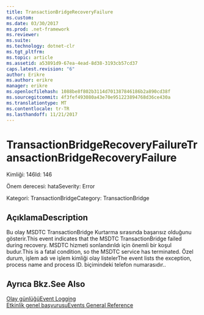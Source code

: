 ```yaml
---
title: TransactionBridgeRecoveryFailure
ms.custom: 
ms.date: 03/30/2017
ms.prod: .net-framework
ms.reviewer: 
ms.suite: 
ms.technology: dotnet-clr
ms.tgt_pltfrm: 
ms.topic: article
ms.assetid: a53891d9-67ea-4ead-8d38-3193cb57cd37
caps.latest.revision: "6"
author: Erikre
ms.author: erikre
manager: erikre
ms.openlocfilehash: 1088be8f802b3114d701387846186b2a890cd38f
ms.sourcegitcommit: 4f3fef493080a43e70e951223894768d36ce430a
ms.translationtype: MT
ms.contentlocale: tr-TR
ms.lasthandoff: 11/21/2017
---
```

# <a name="transactionbridgerecoveryfailure"></a><span data-ttu-id="6efe4-102">TransactionBridgeRecoveryFailure</span><span class="sxs-lookup"><span data-stu-id="6efe4-102">TransactionBridgeRecoveryFailure</span></span>
<span data-ttu-id="6efe4-103">Kimliği: 146</span><span class="sxs-lookup"><span data-stu-id="6efe4-103">Id: 146</span></span>  
  
 <span data-ttu-id="6efe4-104">Önem derecesi: hata</span><span class="sxs-lookup"><span data-stu-id="6efe4-104">Severity: Error</span></span>  
  
 <span data-ttu-id="6efe4-105">Kategori: TransactionBridge</span><span class="sxs-lookup"><span data-stu-id="6efe4-105">Category: TransactionBridge</span></span>  
  
## <a name="description"></a><span data-ttu-id="6efe4-106">Açıklama</span><span class="sxs-lookup"><span data-stu-id="6efe4-106">Description</span></span>  
 <span data-ttu-id="6efe4-107">Bu olay MSDTC TransactionBridge Kurtarma sırasında başarısız olduğunu gösterir.</span><span class="sxs-lookup"><span data-stu-id="6efe4-107">This event indicates that the MSDTC TransactionBridge failed during recovery.</span></span> <span data-ttu-id="6efe4-108">MSDTC hizmeti sonlandırıldı için önemli bir koşul budur.</span><span class="sxs-lookup"><span data-stu-id="6efe4-108">This is a fatal condition, so the MSDTC service has terminated.</span></span> <span data-ttu-id="6efe4-109">Özel durum, işlem adı ve işlem kimliği olay listeler</span><span class="sxs-lookup"><span data-stu-id="6efe4-109">The event lists the exception, process name and process ID.</span></span> <span data-ttu-id="6efe4-110">biçimindeki telefon numarasıdır.</span><span class="sxs-lookup"><span data-stu-id="6efe4-110">.</span></span>  
  
## <a name="see-also"></a><span data-ttu-id="6efe4-111">Ayrıca Bkz.</span><span class="sxs-lookup"><span data-stu-id="6efe4-111">See Also</span></span>  
 [<span data-ttu-id="6efe4-112">Olay günlüğü</span><span class="sxs-lookup"><span data-stu-id="6efe4-112">Event Logging</span></span>](../../../../../docs/framework/wcf/diagnostics/event-logging/index.md)  
 [<span data-ttu-id="6efe4-113">Etkinlik genel başvurusu</span><span class="sxs-lookup"><span data-stu-id="6efe4-113">Events General Reference</span></span>](../../../../../docs/framework/wcf/diagnostics/event-logging/events-general-reference.md)
